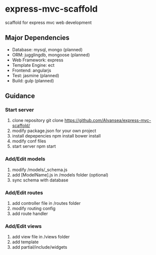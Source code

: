 # express-mvc-scaffold
scaffold for express mvc web development

## Major Dependencies

* Database: mysql, mongo (planned)
* ORM: jugglingdb, mongoose (planned)
* Web Framework: express
* Template Engine: ect
* Frontend: angularjs
* Test: jasmine (planned)
* Build: gulp (planned)

## Guidance

### Start server

1. clone repository
    git clone https://github.com/Alvansea/express-mvc-scaffold/
2. modify package.json for your own project
3. install depepencies
    npm install
    bower install
4. modify conf files
5. start server
    npm start

### Add/Edit models
1. modify /models/_schema.js
2. add [ModelName].js in /models folder (optional)
3. sync schema with database

### Add/Edit routes
1. add controller file in /routes folder
2. modify routing config
3. add route handler

### Add/Edit views
1. add view file in /views folder
2. add template
3. add partial/include/widgets
